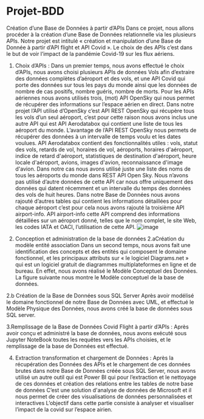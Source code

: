 # Projet-BDD
Création d’une Base de Données à partir d’APIs
Dans ce projet, nous allons procéder à la création d’une Base de Données relationnelle via les plusieurs APIs.
Notre projet est intitulé « création et manipulation d’une Base de Donnée à partir d’API flight et API Covid ». Le choix de des APIs c’est dans le but de voir l’impact de la pandémie Covid-19 sur les flux aériens.
1.	Choix d’APIs :
Dans un premier temps, nous avons effectué le choix d’APIs, nous avons choisi plusieurs APIs de données Vols afin d’extraire des données complètes d’aéroport et des vols, et une API Covid qui porte des données sur tous les pays du monde ainsi que les données de nombre de cas positifs, nombre guéris, nombre de morts. Pour les APIs aériennes nous avons utilisés trois, (mot) API OpenSky qui nous permet de récupérer des informations sur l’espace aérien en direct. Dans notre projet   l’API utilisé d’OpenSky c’est API REST OpenSky qui récupère tous les vols d’un seul aéroport, c’est pour cette raison nous avons inclus une autre API qui est API Aerodatabox  qui contient une liste de tous les aéroport du monde. L’avantage de l’API REST OpenSky nous permets de récupérer des données à un intervalle de temps voulu et les dates voulues.
 API Aerodatabox contient des fonctionnalités utiles :  vols, statut des vols, retards de vol, horaires de vol, aéroports, horaires d'aéroport, indice de retard d'aéroport, statistiques de destination d'aéroport, heure locale d'aéroport, avions, images d'avion, reconnaissance d'image d'avion. Dans notre cas nous avons utilisé juste une liste des noms de tous les aéroports du monde dans REST API Open Sky. Nous n’avons pas utilisé d’autre données de cette API car nous offre uniquement des données qui datent récemment et un intervalle du temps des données des vols de huit heures. 
Dans notre Base de Données nous avons rajouté d’autres tables qui contient les informations détaillées pour chaque aéroport c’est pour cela nous avons rajouté la troisième API   airport-info.
API airport-info cette API comprend des informations détaillées sur un aéroport donné, telles que le nom complet, le site Web, les codes IATA et OACI, l’utilisation de cette API.
![image](https://user-images.githubusercontent.com/79981481/177039644-089aa6cd-4f25-4f8b-a573-5b9e5f13c62b.png)

2. Conception et administration de la base de données
 2.aCréation du modèle entité association
Dans un second temps, nous avons fait une identification des concepts et des entités qui composent le domaine fonctionnel, et les principaux attributs sur « le logiciel Diagrams.net » qui est un logiciel gratuit de diagrammes multiplateformes en ligne et de bureau. En effet, nous avons réalisé le Modèle Conceptuel des Données.
La figure suivante nous montre le Modèle conceptuel de la base de données.
 

2.b Création de la Base de Données sous SQL Server 
Après avoir modélisé le domaine fonctionnel de notre Base de Données avec UML, et effectué le Modèle Physique des Données, nous avons créé la base de données sous SQL server.

3.Remplissage de la Base de Données Covid Flight à partir d’APIs :
Après avoir conçu et administré la base de données, nous avons exécuté sous Jupyter NoteBook toutes les requêtes vers les APIs choisies, et le remplissage de la base de Données est effectué.

4. Extraction transformation et chargement de Données :
Après la récupération des Données des APIs et le chargement de ces données brutes dans notre Base de Données créée sous SQL Server, nous avons utilisé un autre outil qui est Power BI qui pour l’extraction et le nettoyage de ces données et création des relations entre les tables de notre base de données C’est une solution d'analyse de données de Microsoft et il nous permet de créer des visualisations de données personnalisées et interactives 
L’objectif dans cette partie consiste à analyser et visualiser l’impact de la covid sur l’espace airien.


